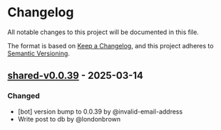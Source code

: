 # Changelog

All notable changes to this project will be documented in this file.

The format is based on [Keep a Changelog](https://keepachangelog.com/en/1.0.0/),
and this project adheres to [Semantic Versioning](https://semver.org/spec/v2.0.0.html).

## [shared-v0.0.39] - 2025-03-14

### Changed
- [bot] version bump to 0.0.39 by @invalid-email-address
- Write post to db by @londonbrown

[shared-v0.0.39]: https://github.com/londonbrown/blog-lambdas/compare/v0.0.38..shared-v0.0.39

<!-- generated by git-cliff -->
